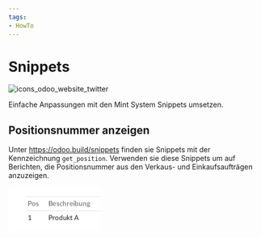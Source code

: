 ```yaml
---
tags:
- HowTo
---
```

# Snippets
![icons_odoo_website_twitter](assets/icons_odoo_website_twitter.png)

Einfache Anpassungen mit den Mint System Snippets umsetzen.

## Positionsnummer anzeigen

Unter <https://odoo.build/snippets> finden sie Snippets mit der Kennzeichnung `get_position`. Verwenden sie diese Snippets um auf Berichten, die Positionsnummer aus den Verkaus- und Einkaufsaufträgen anzuzeigen.

![](assets/Snippets%20Positionsnummer%20anzeigen.png)